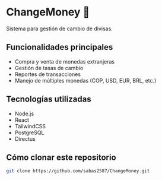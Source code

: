 # ChangeMoney 💱

Sistema para gestión de cambio de divisas.

## Funcionalidades principales
- Compra y venta de monedas extranjeras
- Gestión de tasas de cambio
- Reportes de transacciones
- Manejo de múltiples monedas (COP, USD, EUR, BRL, etc.)

## Tecnologías utilizadas
- Node.js
- React
- TailwindCSS
- PostgreSQL
- Directus

## Cómo clonar este repositorio
```bash
git clone https://github.com/sabas2587/ChangeMoney.git
